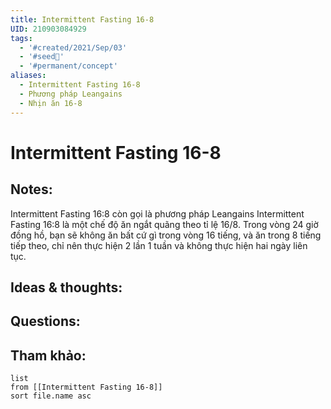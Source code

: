 ```yaml
---
title: Intermittent Fasting 16-8
UID: 210903084929
tags:
  - '#created/2021/Sep/03'
  - '#seed🥜'
  - '#permanent/concept'
aliases:
  - Intermittent Fasting 16-8
  - Phương pháp Leangains
  - Nhịn ăn 16-8
---
```

# Intermittent Fasting 16-8

## Notes:
Intermittent Fasting 16:8 còn gọi là phương pháp Leangains
Intermittent Fasting 16:8 là một chế độ ăn ngắt quãng theo tỉ lệ 16/8. Trong vòng 24 giờ đồng hồ, bạn sẽ không ăn bất cứ gì trong vòng 16 tiếng, và ăn trong 8 tiếng tiếp theo, chỉ nên thực hiện 2 lần 1 tuần và không thực hiện hai ngày liên tục.

## Ideas & thoughts:

## Questions:


## Tham khảo:
```dataview
list
from [[Intermittent Fasting 16-8]]
sort file.name asc
```